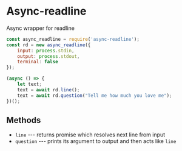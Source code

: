 # Async-readline

Async wrapper for readline

```js
const async_readline = require('async-readline');
const rd = new async_readline({
    input: process.stdin,
    output: process.stdout,
    terminal: false
});

(async () => {
    let text;
    text = await rd.line();
    text = await rd.question("Tell me how much you love me");
})();
```

## Methods

* `line` --- returns promise which resolves next line from input
* `question` --- prints its argument to output and then acts like `line`